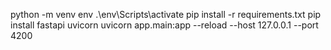 python -m venv env
.\env\Scripts\activate
pip install -r requirements.txt
pip install fastapi uvicorn
uvicorn app.main:app --reload --host 127.0.0.1 --port 4200
